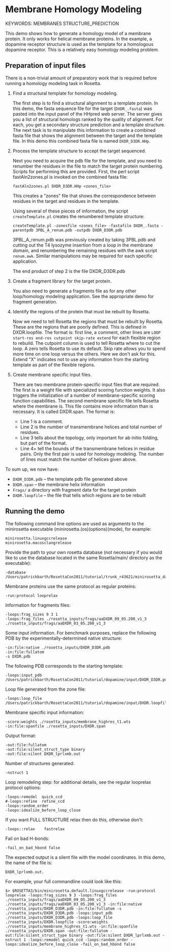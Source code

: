 Membrane Homology Modeling
==========================

KEYWORDS: MEMBRANES STRUCTURE_PREDICTION

This demo shows how to generate a homology model of a membrane protein.  It 
only works for helical membrane proteins.  In the example, a dopamine receptor 
structure is used as the template for a homologous dopamine receptor.  This is 
a relatively easy homology modeling problem.

Preparation of input files
--------------------------

There is a non-trivial amount of preparatory work that is required before 
running a homology modeling task in Rosetta.

1.  Find a structural template for homology modeling.

    The first step is to find a structural alignment to a template protein.  In 
    this demo, the fasta sequence file for the target (`DXDR_.fasta`) was 
    pasted into the input panel of the HHpred web server.  The server gives you 
    a list of structural homologs ranked by the quality of alignment.  For 
    each, you get a secondary structure prediction and a template structure. 
    The next task is to manipulate this information to create a combined fasta 
    file that shows the alignment between the target and the template file.  In 
    this demo this combined fasta file is named `DXDR_D3DR.HHp`.

2.  Process the template structure to accept the target sequenced.

    Next you need to acquire the pdb file for the template, and you need to 
    renumber the residues in the file to match the target protein numbering. 
    Scripts for performing this are provided.  First, the perl script 
    fastAln2zones.pl is invoked on the combined fasta file:

        fastAln2zones.pl DXDR_D3DR.HHp <zones_file>

    This creates a "zones" file that shows the correspondence between residues 
    in the target and residues in the template.

    Using several of these pieces of information, the script 
    `createTemplate.pl` creates the renumbered template structure:

        createTemplate.pl -zonesfile <zones_file> -fastafile DXDR_.fasta -parentpdb 3PBL_A_renum.pdb -outpdb DXDR_D3DR.pdb

    3PBL_A_renum.pdb was previously created by taking 3PBL.pdb and cutting out 
    the T4 lysozyme insertion from a loop in the membrane domain, and 
    renumbering the remaining residues with the awk script `renum.awk`. 
    Similar manipulations may be required for each specific application.

    The end product of step 2 is the file DXDR_D3DR.pdb

3.  Create a fragment library for the target protein.

    You also need to generate a fragments file as for any other loop/homology 
    modeling application.  See the appropriate demo for fragment generation.

4.  Identify the regions of the protein that must be rebuilt by Rosetta.

    Now we need to tell Rosetta the regions that must be rebuilt by Rosetta. 
    These are the regions that are poorly defined.  This is defined in 
    DXDR.loopfile.  The format is:  first line, a comment, other lines are 
    `LOOP start-res end-res cutpoint skip-rate extend` for each flexible region 
    to rebuild.  The cutpoint column is used to tell Rosetta where to cut the 
    loop.  A zero tells Rosetta to use its default.  Skip rate allows you to 
    spend more time on one loop versus the others.  Here we don't ask for this. 
    Extend "X" indicates not to use any information from the starting template 
    as part of the flexible regions.

5.  Create membrane specific input files.

    There are two membrane protein-specific input files that are required.  The 
    first is a weight file with specialized scoring function weights.  It also 
    triggers the initialization of a number of membrane-specific scoring 
    function capabilities.  The second membrane specific file tells Rosetta 
    where the membrane is.  This file contains more information than is 
    necessary.  It is called DXDR.span.  The format is:

    * Line 1 is a comment.
    * Line 2 is the number of transmembrane helices and total number of 
      residues.
    * Line 3 tells about the topology, only important for ab initio folding, 
      but part of the format.
    * Line 4+ tell the bounds of the transmembrane helices in residue pairs. 
      Only the first pair is used for homology modeling.  The number of lines 
      must match the number of helices given above.

To sum up, we now have:

* `DXDR_D3DR.pdb` – the template pdb file generated above
* `DXDR.span` – the membrane helix information
* `Frags/` a directory with fragment data for the target protein
* `DXDR.loopfile` – the file that tells which regions are to be rebuilt

Running the demo
----------------

The following command line options are used as arguments to the minirosetta 
executable (minirosetta.(os)(options)(mode), for example:

    minirosetta.linuxgccrelease
    minirosetta.macosclangrelease

Provide the path to your own rosetta database (not necessary if you would like to use the database located in the same Rosetta/main/ directory as the executable):

    -database /Users/patrickbarth/RosettaCon2011/tutorial/trunk_r43621/minirosetta_database

Membrane proteins use the same protocol as regular proteins:

    -run:protocol looprelax

Information for fragments files:

    -loops:frag_sizes 9 3 1
    -loops:frag_files ./rosetta_inputs/frags/aaDXDR_09_05.200_v1_3 ./rosetta_inputs/frags/aaDXDR_03_05.200_v1_3

Some input information.  For benchmark purposes, replace the following PDB by 
the experimentally-determined native structure:

    -in:file:native ./rosetta_inputs/DXDR_D3DR.pdb
    -in:file:fullatom
    -s DXDR.pdb

The following PDB corresponds to the starting template:

    -loops:input_pdb /Users/patrickbarth/RosettaCon2011/tutorial/dopamine/input/DXDR_D3DR.pdb

Loop file generated from the zone file:

    -loops:loop_file /Users/patrickbarth/RosettaCon2011/tutorial/dopamine/input/DXDR.loopfile

Membrane specific input information:

    -score:weights ./rosetta_inputs/membrane_highres_t1.wts
    -in:file:spanfile ./rosetta_inputs/DXDR.span

Output format:

    -out:file:fullatom
    -out:file:silent_struct_type binary
    -out:file:silent DXDR_lprlxmb.out

Number of structures generated:

    -nstruct 1

Loop remodeling step: for additional details, see the regular looprelax 
protocol options:

    -loops:remodel  quick_ccd
    #-loops:refine  refine_ccd
    -loops:random_order
    -loops:idealize_before_loop_close

If you want FULL STRUCTURE relax then do this, otherwise don't:

    -loops::relax    fastrelax

Fail on bad H-bonds:

    -fail_on_bad_hbond false

The expected output is a silent file with the model coordinates.  In this demo, 
the name of the file is:

    DXDR_lprlxmb.out.

For example, your full commandline could look like this:

	$> $ROSETTA3/bin/minirosetta.default.linuxgccrelease -run:protocol looprelax -loops:frag_sizes 9 3 -loops:frag_files ./rosetta_inputs/frags/aaDXDR_09_05.200_v1_3 ./rosetta_inputs/frags/aaDXDR_03_05.200_v1_3 -in:file:native ./rosetta_inputs/DXDR_D3DR.pdb -in:file:fullatom -s ./rosetta_inputs/DXDR_D3DR.pdb -loops:input_pdb ./rosetta_inputs/DXDR_D3DR.pdb -loops:loop_file ./rosetta_inputs/DXDR.loopfile -score:weights ./rosetta_inputs/membrane_highres_t1.wts -in:file:spanfile ./rosetta_inputs/DXDR.span -out:file:fullatom -out:file:silent_struct_type binary -out:file:silent DXDR_lprlxmb.out -nstruct 1 -loops:remodel quick_ccd -loops:random_order -loops:idealize_before_loop_close -fail_on_bad_hbond false
